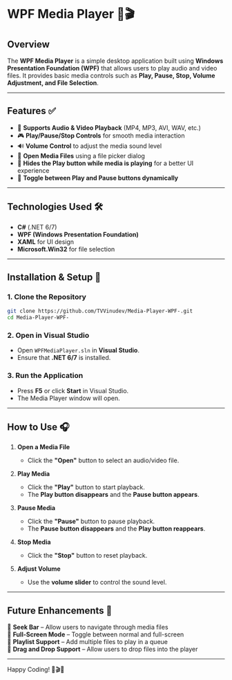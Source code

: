 # **WPF Media Player** 🎵🎬  

## **Overview**  
The **WPF Media Player** is a simple desktop application built using **Windows Presentation Foundation (WPF)** that allows users to play audio and video files. It provides basic media controls such as **Play, Pause, Stop, Volume Adjustment, and File Selection**.  

---

## **Features** ✅  
- 🎥 **Supports Audio & Video Playback** (MP4, MP3, AVI, WAV, etc.)  
- 🎮 **Play/Pause/Stop Controls** for smooth media interaction  
- 🔊 **Volume Control** to adjust the media sound level  
- 📂 **Open Media Files** using a file picker dialog  
- 👀 **Hides the Play button while media is playing** for a better UI experience  
- 🔄 **Toggle between Play and Pause buttons dynamically**  

---

## **Technologies Used** 🛠️  
- **C#** (.NET 6/7)  
- **WPF (Windows Presentation Foundation)**  
- **XAML** for UI design  
- **Microsoft.Win32** for file selection  

---

## **Installation & Setup** 🚀  

### **1. Clone the Repository**  
```sh
git clone https://github.com/TVVinudev/Media-Player-WPF-.git
cd Media-Player-WPF-
```

### **2. Open in Visual Studio**  
- Open `WPFMediaPlayer.sln` in **Visual Studio**.  
- Ensure that **.NET 6/7** is installed.  

### **3. Run the Application**  
- Press **F5** or click **Start** in Visual Studio.  
- The Media Player window will open.  

---

## **How to Use** 🎧  
1. **Open a Media File**  
   - Click the **"Open"** button to select an audio/video file.  

2. **Play Media**  
   - Click the **"Play"** button to start playback.  
   - The **Play button disappears** and the **Pause button appears**.  

3. **Pause Media**  
   - Click the **"Pause"** button to pause playback.  
   - The **Pause button disappears** and the **Play button reappears**.  

4. **Stop Media**  
   - Click the **"Stop"** button to reset playback.  

5. **Adjust Volume**  
   - Use the **volume slider** to control the sound level.  

---


## **Future Enhancements** 🚀  
🔹 **Seek Bar** – Allow users to navigate through media files  
🔹 **Full-Screen Mode** – Toggle between normal and full-screen  
🔹 **Playlist Support** – Add multiple files to play in a queue  
🔹 **Drag and Drop Support** – Allow users to drop files into the player  

---

Happy Coding! 🎵🎬🚀
